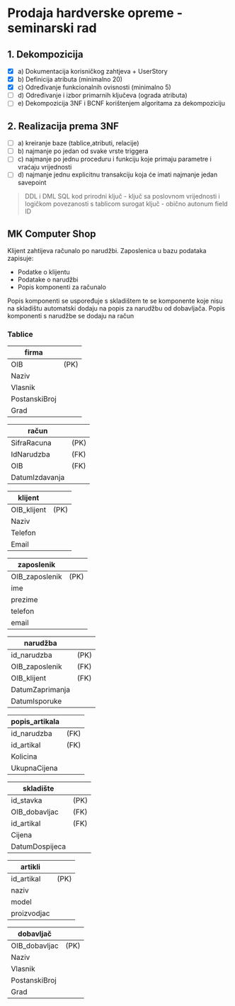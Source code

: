 # Prodaja hardverske opreme - seminarski rad

## 1. Dekompozicija
- [x] a) Dokumentacija korisničkog zahtjeva + UserStory
- [x] b) Definicija atributa (minimalno 20)
- [x] c) Određivanje funkcionalnih ovisnosti (minimalno 5)
- [ ] d) Određivanje i izbor primarnih ključeva (ograda atributa)
- [ ] e) Dekompozicija 3NF i BCNF korištenjem algoritama za dekompoziciju

## 2. Realizacija prema 3NF
- [ ] a) kreiranje baze (tablice,atributi, relacije)
- [ ] b) najmanje po jedan od svake vrste triggera
- [ ] c) najmanje po jednu proceduru i funkciju koje primaju parametre i vraćaju vrijednosti
- [ ] d) najmanje jednu explicitnu transakciju koja će imati najmanje jedan savepoint

> DDL i DML SQL kod
> prirodni ključ - ključ sa poslovnom vrijednosti i logičkom povezanosti s tablicom
> surogat ključ - obično autonum field ID

## MK Computer Shop

Klijent zahtijeva računalo po narudžbi.
Zaposlenica u bazu podataka zapisuje:
- Podatke o klijentu
- Podatake o narudžbi
- Popis komponenti za računalo

Popis komponenti se uspoređuje s skladištem te se komponente 
koje nisu na skladištu automatski dodaju na popis za narudžbu od dobavljača.
Popis komponenti s narudžbe se dodaju na račun

### Tablice

| firma           |                  |
|-----------------|------------------|
| OIB             | (PK)             |
| Naziv           |                  |
| Vlasnik         |                  |
| PostanskiBroj   |                  |
| Grad            |                  |

| račun           |                  |
|-----------------|------------------|
| SifraRacuna     | (PK)             |
| IdNarudzba      | (FK)             |
| OIB             | (FK)             |
| DatumIzdavanja  |                  |

| klijent         |                  |
|-----------------|------------------|
| OIB_klijent     | (PK)             |
| Naziv           |                  |
| Telefon         |                  |
| Email           |                  |

| zaposlenik      |                  |
|-----------------|------------------|
| OIB_zaposlenik  | (PK)             |
| ime             |                  |
| prezime         |                  |
| telefon         |                  |
| email           |                  |

| narudžba        |                  |
|-----------------|------------------|
| id_narudzba     | (PK)             |
| OIB_zaposlenik  | (FK)             |
| OIB_klijent     | (FK)             |
| DatumZaprimanja |                  |
| DatumIsporuke   |                  |

| popis_artikala  |                  |
|-----------------|------------------|
| id_narudzba     | (FK)             |
| id_artikal      | (FK)             |
| Kolicina        |                  |
| UkupnaCijena    |                  |

| skladište       |                  |
|-----------------|------------------|
| id_stavka       | (PK)             |
| OIB_dobavljac   | (FK)             |
| id_artikal      | (FK)             |
| Cijena          |                  |
| DatumDospijeca  |                  |

| artikli         |                  |
|-----------------|------------------|
| id_artikal      | (PK)             |
| naziv           |                  |
| model           |                  |
| proizvodjac     |                  |

| dobavljač       |                  |
|-----------------|------------------|
| OIB_dobavljac   | (PK)             |
| Naziv           |                  |
| Vlasnik         |                  |
| PostanskiBroj   |                  |
| Grad            |                  |

